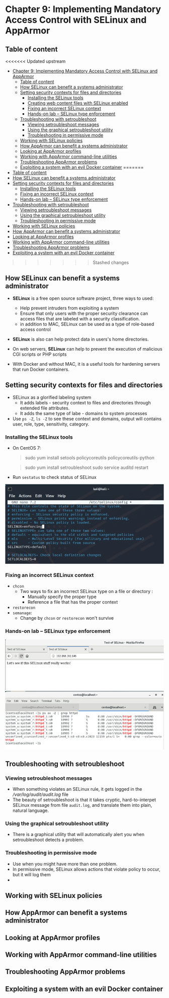 # Chapter 9: Implementing Mandatory Access Control with SELinux and AppArmor

## Table of content
<<<<<<< Updated upstream
- [Chapter 9: Implementing Mandatory Access Control with SELinux and AppArmor](#chapter-9-implementing-mandatory-access-control-with-selinux-and-apparmor)
  - [Table of content](#table-of-content)
  - [How SELinux can benefit a systems administrator](#how-selinux-can-benefit-a-systems-administrator)
  - [Setting security contexts for files and directories](#setting-security-contexts-for-files-and-directories)
    - [Installing the SELinux tools](#installing-the-selinux-tools)
    - [Creating web content files with SELinux enabled](#creating-web-content-files-with-selinux-enabled)
    - [Fixing an incorrect SELinux context](#fixing-an-incorrect-selinux-context)
    - [Hands-on lab – SELinux type enforcement](#hands-on-lab--selinux-type-enforcement)
  - [Troubleshooting with setroubleshoot](#troubleshooting-with-setroubleshoot)
    - [Viewing setroubleshoot messages](#viewing-setroubleshoot-messages)
    - [Using the graphical setroubleshoot utility](#using-the-graphical-setroubleshoot-utility)
    - [Troubleshooting in permissive mode](#troubleshooting-in-permissive-mode)
  - [Working with SELinux policies](#working-with-selinux-policies)
  - [How AppArmor can benefit a systems administrator](#how-apparmor-can-benefit-a-systems-administrator)
  - [Looking at AppArmor profiles](#looking-at-apparmor-profiles)
  - [Working with AppArmor command-line utilities](#working-with-apparmor-command-line-utilities)
  - [Troubleshooting AppArmor problems](#troubleshooting-apparmor-problems)
  - [Exploiting a system with an evil Docker container](#exploiting-a-system-with-an-evil-docker-container)
=======
- [Table of content](#table-of-content)
- [How SELinux can benefit a systems administrator](#how-selinux-can-benefit-a-systems-administrator)
- [Setting security contexts for files and directories](#setting-security-contexts-for-files-and-directories)
  - [Installing the SELinux tools](#installing-the-selinux-tools)
  - [Fixing an incorrect SELinux context](#fixing-an-incorrect-selinux-context)
  - [Hands-on lab – SELinux type enforcement](#hands-on-lab--selinux-type-enforcement)
- [Troubleshooting with setroubleshoot](#troubleshooting-with-setroubleshoot)
  - [Viewing setroubleshoot messages](#viewing-setroubleshoot-messages)
  - [Using the graphical setroubleshoot utility](#using-the-graphical-setroubleshoot-utility)
  - [Troubleshooting in permissive mode](#troubleshooting-in-permissive-mode)
- [Working with SELinux policies](#working-with-selinux-policies)
- [How AppArmor can benefit a systems administrator](#how-apparmor-can-benefit-a-systems-administrator)
- [Looking at AppArmor profiles](#looking-at-apparmor-profiles)
- [Working with AppArmor command-line utilities](#working-with-apparmor-command-line-utilities)
- [Troubleshooting AppArmor problems](#troubleshooting-apparmor-problems)
- [Exploiting a system with an evil Docker container](#exploiting-a-system-with-an-evil-docker-container)
>>>>>>> Stashed changes

## How SELinux can benefit a systems administrator
- **SELinux** is a free open source software project, three ways to used:
  - Help prevent intruders from exploiting a system
  - Ensure that only users with the proper security clearance can access files that are labeled with a security classification.
  - in addition to MAC, SELinux can be used as a type of role-based access control

- **SELinux** is also can help protect data in users's home directories. 
- On web servers, **SELinux** can help to prevent the execution of malicious CGI scripts or PHP scripts
- With Docker and without MAC, it is a useful tools for hardening servers that run Docker containers.

## Setting security contexts for files and directories
- SELinux as a glorified labeling system
  - It adds labels - security context to files and directories through extended file attributes. 
  - It adds the same type of labe - domains to system processes
- Use `ps -Z`, `ls -Z` to see these context and domains, output will contains user, role, type, sensitivity, category.
  
### Installing the SELinux tools

- On CentOS 7:
  > sudo yum install setools policycoreutils policycoreutils-python

  > sudo yum install setroubleshoot
  > sudo service auditd restart
- Run `sestatus` to check status of SELinux


![](IMG/2023-02-28-16-01-32.png)
### Fixing an incorrect SELinux context

- `chcon`
  - Two ways to fix an incorrect SELinux type on a file or directory :
    - Manually specify the proper type
    - Reference a file that has the proper context 
- `restorecon`
- `semanage`:
  - Change by `chcon` or `restorecon` won't survive


### Hands-on lab – SELinux type enforcement

![](IMG/2023-03-01-15-46-04.png)
![](IMG/2023-03-01-14-26-34.png)

## Troubleshooting with setroubleshoot

### Viewing setroubleshoot messages

- When something violates an SELinux rule, it gets logged in the */var/log/audit/audit.log* file
- The beauty of setroubleshoot is that it takes cryptic, hard-to-interpet SELinux message from file `audit.log`, and translate them into plain, natural language. 

### Using the graphical setroubleshoot utility

- There is a graphical utility that will automatically alert you when setroubleshoot detects a problem.

### Troubleshooting in permissive mode

- Use when you might have more than one problem.
- In permissive mode, SELinux allows actions that violate policy to occur, but it will log them
- 






## Working with SELinux policies

## How AppArmor can benefit a systems administrator

## Looking at AppArmor profiles

## Working with AppArmor command-line utilities

## Troubleshooting AppArmor problems

## Exploiting a system with an evil Docker container